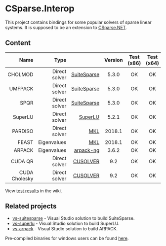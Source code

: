 # CSparse.Interop

This project contains bindings for some popular solvers of sparse linear systems. It is supposed to be an extension to [CSparse.NET](https://github.com/wo80/CSparse.NET).

## Content

| Name      | Type |          | Version | Test (x86)  | Test (x64) |
|----------:|-----:|---------:|:-------:|:-----------:|:----------:|
| CHOLMOD | Direct solver | [SuiteSparse](http://faculty.cse.tamu.edu/davis/suitesparse.html) | 5.3.0 | OK | OK |
| UMFPACK | Direct solver | [SuiteSparse](http://faculty.cse.tamu.edu/davis/suitesparse.html) | 5.3.0 | OK | OK |
| SPQR    | Direct solver | [SuiteSparse](http://faculty.cse.tamu.edu/davis/suitesparse.html) | 5.3.0 | OK | OK |
| SuperLU | Direct solver | [SuperLU](http://crd-legacy.lbl.gov/~xiaoye/SuperLU/) | 5.2.1 | OK | OK |
| PARDISO | Direct solver | [MKL](https://software.intel.com/en-us/mkl-developer-reference-c-intel-mkl-pardiso-parallel-direct-sparse-solver-interface) | 2018.1 | OK | OK |
| FEAST   | Eigenvalues   | [MKL](https://software.intel.com/en-us/mkl-developer-reference-c-the-feast-algorithm) | 2018.1 | OK | OK |
| ARPACK  | Eigenvalues   | [arpack-ng](https://github.com/opencollab/arpack-ng) | 3.6.2 | OK | OK |
| CUDA QR       | Direct solver | [CUSOLVER](https://developer.nvidia.com/cusolver) | 9.2 | OK | OK |
| CUDA Cholesky | Direct solver | [CUSOLVER](https://developer.nvidia.com/cusolver) | 9.2 | OK | OK |

View [test results](https://github.com/wo80/csparse-interop/wiki/Test-Results) in the wiki.

## Related projects

* [vs-suitesparse](https://github.com/wo80/vs-suitesparse/) - Visual Studio solution to build SuiteSparse.
* [vs-superlu](https://github.com/wo80/vs-superlu/) - Visual Studio solution to build SuperLU.
* [vs-arpack](https://github.com/wo80/vs-arpack/) - Visual Studio solution to build ARPACK.

Pre-compiled binaries for windows users can be found [here](http://wo80.bplaced.net/math/packages.html).
